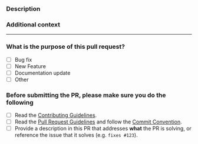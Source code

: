 <!-- Thank you for contributing! -->

### Description

<!-- Please insert your description here and provide especially info about the "what" this PR is solving -->

### Additional context

<!-- e.g. is there anything you'd like reviewers to focus on? -->

---

### What is the purpose of this pull request? <!-- (put an "X" next to an item) -->

- [ ] Bug fix
- [ ] New Feature
- [ ] Documentation update
- [ ] Other

### Before submitting the PR, please make sure you do the following

- [ ] Read the [Contributing Guidelines](https://github.com/alex8088/quick-start/blob/master/CONTRIBUTING.md).
- [ ] Read the [Pull Request Guidelines](https://github.com/alex8088/quick-start/blob/master/CONTRIBUTING.md#pull-request) and follow the [Commit Convention](https://github.com/alex8088/quick-start/blob/master/.github/commit-convention.md).
- [ ] Provide a description in this PR that addresses **what** the PR is solving, or reference the issue that it solves (e.g. `fixes #123`).
